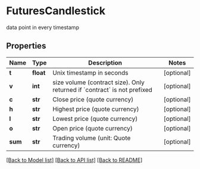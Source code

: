 # FuturesCandlestick

data point in every timestamp
## Properties
Name | Type | Description | Notes
------------ | ------------- | ------------- | -------------
**t** | **float** | Unix timestamp in seconds | [optional] 
**v** | **int** | size volume (contract size). Only returned if &#x60;contract&#x60; is not prefixed | [optional] 
**c** | **str** | Close price (quote currency) | [optional] 
**h** | **str** | Highest price (quote currency) | [optional] 
**l** | **str** | Lowest price (quote currency) | [optional] 
**o** | **str** | Open price (quote currency) | [optional] 
**sum** | **str** | Trading volume (unit: Quote currency) | [optional] 

[[Back to Model list]](../README.md#documentation-for-models) [[Back to API list]](../README.md#documentation-for-api-endpoints) [[Back to README]](../README.md)


